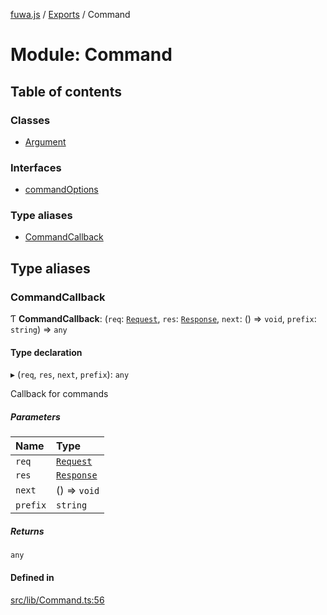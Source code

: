 [fuwa.js](../README.md) / [Exports](../modules.md) / Command

# Module: Command

## Table of contents

### Classes

- [Argument](../classes/Command.Argument.md)

### Interfaces

- [commandOptions](../interfaces/Command.commandOptions.md)

### Type aliases

- [CommandCallback](Command.md#commandcallback)

## Type aliases

### CommandCallback

Ƭ **CommandCallback**: (`req`: [`Request`](../classes/Request.Request-1.md), `res`: [`Response`](../classes/Response.Response-1.md), `next`: () => `void`, `prefix`: `string`) => `any`

#### Type declaration

▸ (`req`, `res`, `next`, `prefix`): `any`

Callback for commands

##### Parameters

| Name | Type |
| :------ | :------ |
| `req` | [`Request`](../classes/Request.Request-1.md) |
| `res` | [`Response`](../classes/Response.Response-1.md) |
| `next` | () => `void` |
| `prefix` | `string` |

##### Returns

`any`

#### Defined in

[src/lib/Command.ts:56](https://github.com/Fuwajs/Fuwa.js/blob/6865cb6/src/lib/Command.ts#L56)
